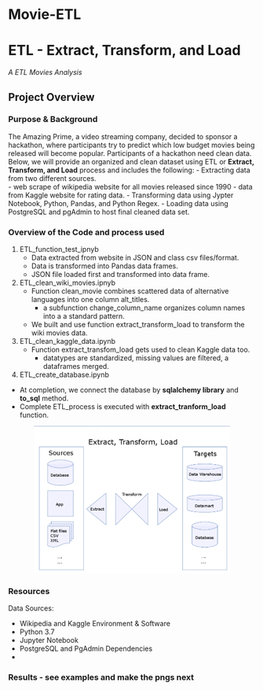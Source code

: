 # Movie-ETL
# ETL - Extract, Transform, and Load 
*A ETL Movies Analysis*
## Project Overview 
### Purpose & Background
The Amazing Prime, a video streaming company, decided to sponsor a hackathon, 
where participants try to predict which low budget movies being released 
will become popular.  Participants of a hackathon need clean data. Below, 
we will provide an organized and clean dataset using ETL or **Extract, 
Transform, and Load** process and includes the following:
    -  Extracting data from two different sources.  
       - web scrape of wikipedia website for all movies released since 1990
       - data from Kaggle website for rating data.
    -  Transforming data using Jypter Notebook, Python, Pandas, and Python Regex.
    -  Loading data using PostgreSQL and pgAdmin to host final cleaned data set. 

### Overview of the Code and process used
1. ETL_function_test_ipnyb
    -  Data extracted from website in JSON and class csv files/format.  
    -  Data is transformed into Pandas data frames.   
    -  JSON file loaded first and transformed into data frame.  
2. ETL_clean_wiki_movies.ipnyb
    -  Function clean_movie combines scattered data of alternative languages
       into one column alt_titles.   
       - a subfunction change_column_name organizes column names into a 
         a standard pattern. 
    -  We built and use function extract_transform_load to transform the wiki
       movies data.
3.  ETL_clean_kaggle_data.ipynb
    -  Function extract_transfom_load gets used to clean Kaggle data too. 
       - datatypes are standardized, missing values are filtered, 
         a dataframes merged.  
4.  ETL_create_database.ipynb
   -  At completion, we connect the database by **sqlalchemy library** and 
       **to_sql** method.  
   -  Complete ETL_process is executed with **extract_tranform_load** function. 


</p>  
<p align="center">
   <img width="400" height="300" src="https://github.com/mjrotter4445/Movie-ETL/blob/main/Resources/use%20this%20one.png">
</p>   


    
### Resources
 Data Sources:
   -  Wikipedia and Kaggle 
 Environment & Software
   -  Python 3.7
   -  Jupyter Notebook
   -  PostgreSQL and PgAdmin
 Dependencies
   -  

### Results - see examples and make the pngs next
 
